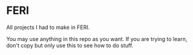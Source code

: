 # FERI
All projects I had to make in FERI.

You may use anything in this repo as you want.
If you are trying to learn, don't copy but only use this to see how to do stuff.
